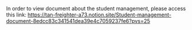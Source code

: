 In order to view document about the student management, please access this link:
https://tan-freighter-a73.notion.site/Student-management-document-8edcc83c341541dea39e4c7059237fe6?pvs=25